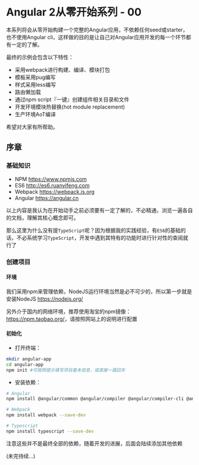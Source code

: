 # Angular 2从零开始系列 - 00

本系列将会从零开始构建一个完整的Angular应用，不依赖任何seed或starter，也不使用Angular cli，这样做的目的是让自己对Angular应用开发的每一个环节都有一定的了解。

最终的示例会包含以下特性：
- 采用webpack进行构建、编译、模块打包
- 模板采用pug编写
- 样式采用less编写
- 路由懒加载
- 通过npm script『一键』创建组件相关目录和文件
- 开发环境模块热替换(hot module replacement)
- 生产环境AoT编译

希望对大家有所帮助。

## 序章

### 基础知识
- NPM <https://www.npmjs.com>
- ES6 <http://es6.ruanyifeng.com>
- Webpack <https://webpack.js.org>
- Angular <https://angular.cn>

以上内容是我认为在开始动手之前必须要有一定了解的，不必精通，浏览一遍各自的文档，理解其核心概念即可。

那么这里为什么没有提`TypeScript`呢？因为根据我的实践经验，有`ES6`的基础的话，不必系统学习`TypeScript`，开发中遇到其特有的功能时进行针对性的查阅就行了

### 创建项目

#### 环境

我们采用npm来管理依赖，NodeJS运行环境当然是必不可少的，所以第一步就是安装NodeJS <https://nodejs.org/>

另外介于国内的网络环境，推荐使用淘宝的npm镜像：<https://npm.taobao.org/>，请按照网站上的说明进行配置

#### 初始化

- 打开终端：

```bash
mkdir angular-app
cd angular-app
npm init #可按照提示填写项目基本信息，或直接一路回车
```

- 安装依赖：
```bash
# Angular
npm install @angular/common @angular/compiler @angular/compiler-cli @angular/core @angular/forms @angular/http @angular/platform-browser @angular/platform-browser-dynamic @angular/platform-server @angular/router rxjs zone.js --save

# Webpack
npm install webpack --save-dev

# Typescript
npm install typescript --save-dev
```
注意这些并不是最终全部的依赖，随着开发的进展，后面会陆续添加其他依赖

(未完待续...)

